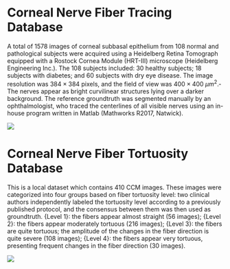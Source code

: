 # Corneal Nerve Fiber Tracing Database
A total of 1578 images of corneal subbasal epithelium from 108 normal and pathological subjects were acquired using a Heidelberg Retina Tomograph equipped with a Rostock Cornea Module (HRT-III) microscope (Heidelberg Engineering Inc.). The 108 subjects included: 30 healthy subjects; 18 subjects with diabetes; and 60 subjects with dry eye disease. The image resolution was $384\times 384$ pixels, and the field of view was $400\times 400$ ${\mu}m^2$.­ The nerves appear as bright curvilinear structures lying over a darker background. The reference groundtruth was segmented manually by an ophthalmologist, who traced the centerlines of all visible nerves using an in-house program written in Matlab (Mathworks R2017, Natwick).

[![](https://img.shields.io/badge/-Download-brightgreen.svg)](http://nervedata.uk.mikecrm.com/ERn48Zg)

# Corneal Nerve Fiber Tortuosity Database
This is a local dataset which contains 410 CCM images.  These images were categorized into four groups based on fiber tortuosity level: two clinical authors independently labeled the tortuosity level according to a previously published protocol, and the consensus between them was then used as groundtruth. 
{Level 1}: the fibers appear almost straight (56 images); 
{Level 2}: the fibers appear moderately tortuous (216 images); 
{Level 3}: the fibers are quite tortuous; the amplitude of the changes in the fiber direction is quite severe (108 images); 
{Level 4}: the fibers appear very tortuous, presenting frequent changes in the fiber direction (30 images).

[![](https://img.shields.io/badge/-Download-brightgreen.svg)](http://nervedata.uk.mikecrm.com/ERn48Zg)
